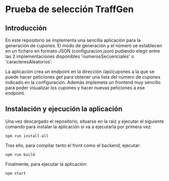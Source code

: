 # Prueba de selección TraffGen

## Introducción
En este repositorio se implementa una sencilla aplicación para la generación de cupones. El modo de generación y el número se establecen en un fichero en formato JSON (configuracion.json) pudiendo elegir entre las 2 implementaciones disponibles 'numerosSecuenciales' o 'caracteresAleatorios'.

La aplicación crea un endpoint en la dirección /api/cupones a la que se puede hacer peticiones get para obtener una lista del número de cupones indicado en la configuración. Además implemeta un frontend muy sencillo para poder visualizar los cupones y hacer nuevas peticiones a ese endpoint.
## Instalación y ejecución la aplicación

Una vez descargado el repositorio, situarse en la raíz y ejecutar el siguiente comando para instalar la aplicación si va a ejecutarla por primera vez:
```
npm run install-all
```

Tras ello, para compilar tanto el front como el backend, ejecutar:
```
npm run build
```

Finalmente, para ejecutar la aplicación:
```
npm start
```
